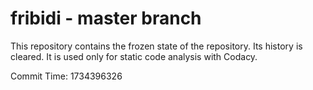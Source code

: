 # fribidi - master branch

This repository contains the frozen state of the repository.
Its history is cleared. It is used only for static code
analysis with Codacy.

Commit Time: 1734396326